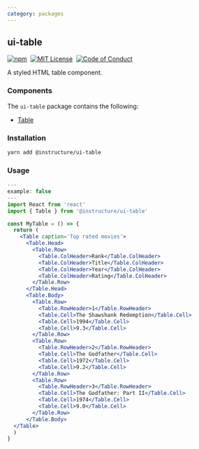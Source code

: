 ```yaml
---
category: packages
---
```


## ui-table

[![npm][npm]][npm-url]&nbsp;
[![MIT License][license-badge]][license]&nbsp;
[![Code of Conduct][coc-badge]][coc]

A styled HTML table component.

### Components

The `ui-table` package contains the following:

- [Table](#Table)

### Installation

```sh
yarn add @instructure/ui-table
```

### Usage

```jsx
---
example: false
---
import React from 'react'
import { Table } from '@instructure/ui-table'

const MyTable = () => {
  return (
    <Table caption='Top rated movies'>
      <Table.Head>
        <Table.Row>
          <Table.ColHeader>Rank</Table.ColHeader>
          <Table.ColHeader>Title</Table.ColHeader>
          <Table.ColHeader>Year</Table.ColHeader>
          <Table.ColHeader>Rating</Table.ColHeader>
        </Table.Row>
      </Table.Head>
      <Table.Body>
        <Table.Row>
          <Table.RowHeader>1</Table.RowHeader>
          <Table.Cell>The Shawshank Redemption</Table.Cell>
          <Table.Cell>1994</Table.Cell>
          <Table.Cell>9.3</Table.Cell>
        </Table.Row>
        <Table.Row>
          <Table.RowHeader>2</Table.RowHeader>
          <Table.Cell>The Godfather</Table.Cell>
          <Table.Cell>1972</Table.Cell>
          <Table.Cell>9.2</Table.Cell>
        </Table.Row>
        <Table.Row>
          <Table.RowHeader>3</Table.RowHeader>
          <Table.Cell>The Godfather: Part II</Table.Cell>
          <Table.Cell>1974</Table.Cell>
          <Table.Cell>9.0</Table.Cell>
        </Table.Row>
      </Table.Body>
  </Table>
  )
}
```

[npm]: https://img.shields.io/npm/v/@instructure/ui-table.svg
[npm-url]: https://npmjs.com/package/@instructure/ui-table
[license-badge]: https://img.shields.io/npm/l/instructure-ui.svg?style=flat-square
[license]: https://github.com/instructure/instructure-ui/blob/master/LICENSE
[coc-badge]: https://img.shields.io/badge/code%20of-conduct-ff69b4.svg?style=flat-square
[coc]: https://github.com/instructure/instructure-ui/blob/master/CODE_OF_CONDUCT.md
